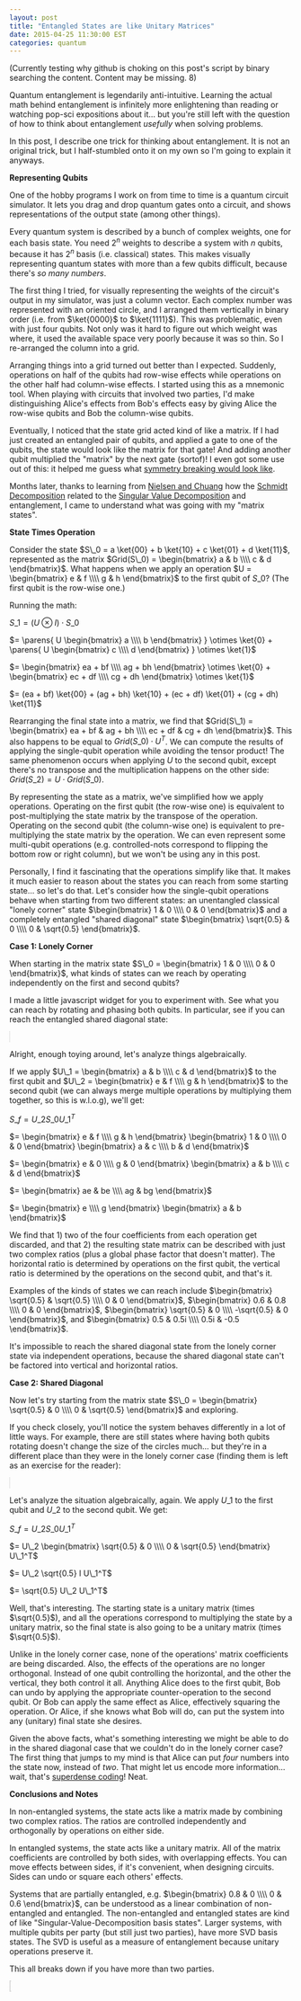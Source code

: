 ```yaml
---
layout: post
title: "Entangled States are like Unitary Matrices"
date: 2015-04-25 11:30:00 EST
categories: quantum
---
```


(Currently testing why github is choking on this post's script by binary searching the content. Content may be missing. 8)

Quantum entanglement is legendarily anti-intuitive. Learning the actual math behind entanglement is infinitely more enlightening than reading or watching pop-sci expositions about it... but you're still left with the question of how to think about entanglement *usefully* when solving problems.

In this post, I describe one trick for thinking about entanglement. It is not an original trick, but I half-stumbled onto it on my own so I'm going to explain it anyways.

**Representing Qubits**

One of the hobby programs I work on from time to time is a quantum circuit simulator. It lets you drag and drop quantum gates onto a circuit, and shows representations of the output state (among other things).

Every quantum system is described by a bunch of complex weights, one for each basis state. You need $2^n$ weights to describe a system with $n$ qubits, because it has $2^n$ basis (i.e. classical) states. This makes visually representing quantum states with more than a few qubits difficult, because there's *so many numbers*.

The first thing I tried, for visually representing the weights of the circuit's output in my simulator, was just a column vector. Each complex number was represented with an oriented circle, and I arranged them vertically in binary order (i.e. from $\ket{0000}$ to $\ket{1111}$). This was problematic, even with just four qubits. Not only was it hard to figure out which weight was where, it used the available space very poorly because it was so thin. So I re-arranged the column into a grid.

Arranging things into a grid turned out better than I expected. Suddenly, operations on half of the qubits had row-wise effects while operations on the other half had column-wise effects. I started using this as a mnemonic tool. When playing with circuits that involved two parties, I'd make distinguishing Alice's effects from Bob's effects easy by giving Alice the row-wise qubits and Bob the column-wise qubits.

Eventually, I noticed that the state grid acted kind of like a matrix. If I had just created an entangled pair of qubits, and applied a gate to one of the qubits, the state would look like the matrix for that gate! And adding another qubit multiplied the "matrix" by the next gate (sortof)! I even got some use out of this: it helped me guess what [symmetry breaking would look like](http://strilanc.com/quantum/2014/12/06/Perfect-Symmetry-Breaking-with-Quantum-Computers.html).

Months later, thanks to learning from [Nielsen and Chuang](http://www.amazon.com/Quantum-Computation-Information-Anniversary-Edition/dp/1107002176) how the [Schmidt Decomposition](http://en.wikipedia.org/wiki/Schmidt_decomposition) related to the [Singular Value Decomposition](http://en.wikipedia.org/wiki/Singular_value_decomposition) and entanglement, I came to understand what was going with my "matrix states".

**State Times Operation**

Consider the state $S\_0 = a \ket{00} + b \ket{10} + c \ket{01} + d \ket{11}$, represented as the matrix $Grid(S\_0) = \begin{bmatrix} a & b \\\\ c & d \end{bmatrix}$. What happens when we apply an operation $U = \begin{bmatrix} e & f \\\\ g & h \end{bmatrix}$ to the first qubit of $S\_0$? (The first qubit is the row-wise one.)

Running the math:

$S\_1 = (U \otimes I) \cdot S\_0$

$= \parens{ U \begin{bmatrix} a \\\\ b \end{bmatrix} } \otimes \ket{0} + \parens{ U \begin{bmatrix} c \\\\ d \end{bmatrix} } \otimes \ket{1}$

$= \begin{bmatrix} ea + bf \\\\ ag + bh \end{bmatrix} \otimes \ket{0} + \begin{bmatrix} ec + df \\\\ cg + dh \end{bmatrix} \otimes \ket{1}$

$= (ea + bf) \ket{00} + (ag + bh) \ket{10} + (ec + df) \ket{01} + (cg + dh) \ket{11}$

Rearranging the final state into a matrix, we find that $Grid(S\_1) = \begin{bmatrix} ea + bf & ag + bh \\\\ ec + df & cg + dh \end{bmatrix}$. This also happens to be equal to $Grid(S\_0) \cdot U^T$. We can compute the results of applying the single-qubit operation while avoiding the tensor product! The same phenomenon occurs when applying $U$ to the second qubit, except there's no transpose and the multiplication happens on the other side: $Grid(S\_2) = U \cdot Grid(S\_0)$.

By representing the state as a matrix, we've simplified how we apply operations. Operating on the first qubit (the row-wise one) is equivalent to post-multiplying the state matrix by the transpose of the operation. Operating on the second qubit (the column-wise one) is equivalent to pre-multiplying the state matrix by the operation. We can even represent some multi-qubit operations (e.g. controlled-nots correspond to flipping the bottom row or right column), but we won't be using any in this post.

Personally, I find it fascinating that the operations simplify like that. It makes it much easier to reason about the states you can reach from some starting state... so let's do that. Let's consider how the single-qubit operations behave when starting from two different states: an unentangled classical "lonely corner" state $\begin{bmatrix} 1 & 0 \\\\ 0 & 0 \end{bmatrix}$ and a completely entangled "shared diagonal" state $\begin{bmatrix} \sqrt{0.5} & 0 \\\\ 0 & \sqrt{0.5} \end{bmatrix}$.

**Case 1: Lonely Corner**

When starting in the matrix state $S\_0 = \begin{bmatrix} 1 & 0 \\\\ 0 & 0 \end{bmatrix}$, what kinds of states can we reach by operating independently on the first and second qubits?

I made a little javascript widget for you to experiment with. See what you can reach by rotating and phasing both qubits. In particular, see if you can reach the entangled shared diagonal state:

<canvas id="drawCanvas1" width="400px" height="410px" style="border:1px dotted #BBB;"/>

Alright, enough toying around, let's analyze things algebraically.

If we apply $U\_1 = \begin{bmatrix} a & b \\\\ c & d \end{bmatrix}$ to the first qubit and $U\_2 = \begin{bmatrix} e & f \\\\ g & h \end{bmatrix}$ to the second qubit (we can always merge multiple operations by multiplying them together, so this is w.l.o.g), we'll get:

$S\_f = U\_2 S\_0 U\_1^T$

$= \begin{bmatrix} e & f \\\\ g & h \end{bmatrix} \begin{bmatrix} 1 & 0 \\\\ 0 & 0 \end{bmatrix} \begin{bmatrix} a & c \\\\ b & d \end{bmatrix}$

$= \begin{bmatrix} e & 0 \\\\ g & 0 \end{bmatrix} \begin{bmatrix} a & b \\\\ c & d \end{bmatrix}$

$= \begin{bmatrix} ae & be \\\\ ag & bg \end{bmatrix}$

$= \begin{bmatrix} e \\\\ g \end{bmatrix} \begin{bmatrix} a & b \end{bmatrix}$

We find that 1) two of the four coefficients from each operation get discarded, and that 2) the resulting state matrix can be described with just two complex ratios (plus a global phase factor that doesn't matter). The horizontal ratio is determined by operations on the first qubit, the vertical ratio is determined by the operations on the second qubit, and that's it.

Examples of the kinds of states we can reach include $\begin{bmatrix} \sqrt{0.5} & \sqrt{0.5} \\\\ 0 & 0 \end{bmatrix}$, $\begin{bmatrix} 0.6 & 0.8 \\\\ 0 & 0 \end{bmatrix}$, $\begin{bmatrix} \sqrt{0.5} & 0 \\\\ -\sqrt{0.5} & 0 \end{bmatrix}$, and $\begin{bmatrix} 0.5 & 0.5i \\\\ 0.5i & -0.5 \end{bmatrix}$.

It's impossible to reach the shared diagonal state from the lonely corner state via independent operations, because the shared diagonal state can't be factored into vertical and horizontal ratios.

**Case 2: Shared Diagonal**

Now let's try starting from the matrix state $S\_0 = \begin{bmatrix} \sqrt{0.5} & 0 \\\\ 0 & \sqrt{0.5} \end{bmatrix}$ and exploring.

If you check closely, you'll notice the system behaves differently in a lot of little ways. For example, there are still states where having both qubits rotating doesn't change the size of the circles much... but they're in a different place than they were in the lonely corner case (finding them is left as an exercise for the reader):

<canvas id="drawCanvas2" width="400px" height="410px" style="border:1px dotted #BBB;"/>

Let's analyze the situation algebraically, again. We apply $U\_1$ to the first qubit and $U\_2$ to the second qubit. We get:

$S\_f = U\_2 S\_0 U\_1^T$

$= U\_2 \begin{bmatrix} \sqrt{0.5} & 0 \\\\ 0 & \sqrt{0.5} \end{bmatrix} U\_1^T$

$= U\_2 \sqrt{0.5} I U\_1^T$

$= \sqrt{0.5} U\_2 U\_1^T$

Well, that's interesting. The starting state is a unitary matrix (times $\sqrt{0.5}$), and all the operations correspond to multiplying the state by a unitary matrix, so the final state is also going to be a unitary matrix (times $\sqrt{0.5}$).

Unlike in the lonely corner case, none of the operations' matrix coefficients are being discarded. Also, the effects of the operations are no longer orthogonal. Instead of one qubit controlling the horizontal, and the other the vertical, they both control it all. Anything Alice does to the first qubit, Bob can undo by applying the appropriate counter-operation to the second qubit. Or Bob can apply the same effect as Alice, effectively squaring the operation. Or Alice, if she knows what Bob will do, can put the system into any (unitary) final state she desires.

Given the above facts, what's something interesting we might be able to do in the shared diagonal case that we couldn't do in the lonely corner case? The first thing that jumps to my mind is that Alice can put *four* numbers into the state now, instead of *two*. That might let us encode more information... wait, that's [superdense coding](http://en.wikipedia.org/wiki/Superdense_coding)! Neat.

**Conclusions and Notes**

In non-entangled systems, the state acts like a matrix made by combining two complex ratios. The ratios are controlled independently and orthogonally by operations on either side.

In entangled systems, the state acts like a unitary matrix. All of the matrix coefficients are controlled by both sides, with overlapping effects. You can move effects between sides, if it's convenient, when designing circuits. Sides can undo or square each others' effects.

Systems that are partially entangled, e.g. $\begin{bmatrix} 0.8 & 0 \\\\ 0 & 0.6 \end{bmatrix}$, can be understood as a linear combination of non-entangled and entangled. The non-entangled and entangled states are kind of like "Singular-Value-Decomposition basis states". Larger systems, with multiple qubits per party (but still just two parties), have more SVD basis states. The SVD is useful as a measure of entanglement because unitary operations preserve it.

This all breaks down if you have more than two parties.

<script src="/assets/2015-04-27-Entangled-States-are-like-Unitary-Matrices.js"></script>

